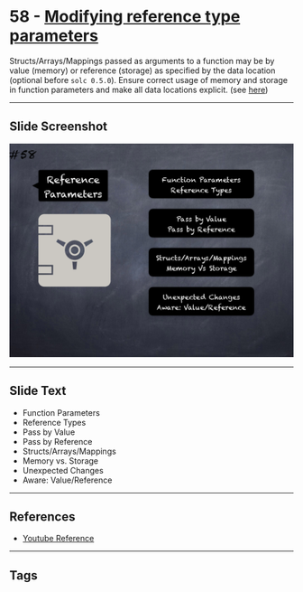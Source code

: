 # 58 - [Modifying reference type parameters](Modifying%20reference%20type%20parameters.md)
Structs/Arrays/Mappings passed as arguments to a function may be by value (memory) or reference (storage) as specified by the data location (optional before `solc 0.5.0`). Ensure correct usage of memory and storage in function parameters and make all data locations explicit. (see [here](https://github.com/crytic/slither/wiki/Detector-Documentation#modifying-storage-array-by-value))
___
## Slide Screenshot
![058.png](../../images/pitfalls_and_best_practices101/058.png)
___
## Slide Text
- Function Parameters
- Reference Types
- Pass by Value
- Pass by Reference
- Structs/Arrays/Mappings
- Memory vs. Storage
- Unexpected Changes
- Aware: Value/Reference
___
## References
- [Youtube Reference](https://youtu.be/YVewx1xVROE?t=1578)
___
## Tags